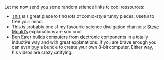 
Let me now send you some random science links to cool ressources:

- [This](https://xkcd.com/505/) is a great place to find lots of comic-style funny pieces. Useful to free your mind.
- This is probably one of my favourite science divulgation channels: [Steve Mould's](https://www.youtube.com/watch?v=D07aJB0Blzw) explanations are soo cool!
- [Ben Eater](https://www.youtube.com/watch?v=S-3fXU3FZQc) builds computers from electronic components in a totally inductive way and with great explanations. If you are brave enough you can even [buy](https://eater.net/shop) a bundle to create your own 8-bit computer. Either way, his videos are crazy satifying.
